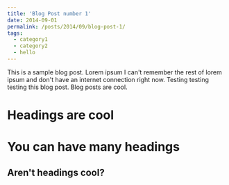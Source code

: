 ```yaml
---
title: 'Blog Post number 1'
date: 2014-09-01
permalink: /posts/2014/09/blog-post-1/
tags:
  - category1
  - category2
  - hello
---
```


This is a sample blog post. Lorem ipsum I can't remember the rest of lorem ipsum and don't have an internet connection right now. Testing testing testing this blog post. Blog posts are cool.

Headings are cool
======

You can have many headings
======

Aren't headings cool?
------
